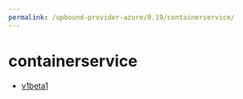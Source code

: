```yaml
---
permalink: /upbound-provider-azure/0.19/containerservice/
---
```


# containerservice



* [v1beta1](v1beta1/index.md)